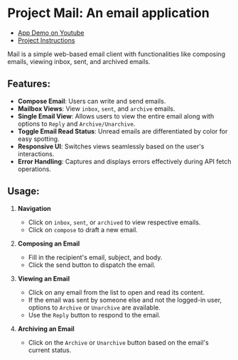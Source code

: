 # Project Mail: An email application

- [App Demo on Youtube](https://youtu.be/6VQjBqlFcQU)
- [Project Instructions](https://cs50.harvard.edu/web/2020/projects/3/mail/)


Mail is a simple web-based email client with functionalities like composing emails, viewing inbox, sent, and archived emails.

## Features:

- **Compose Email**: Users can write and send emails.
- **Mailbox Views**: View `inbox`, `sent`, and `archive` emails.
- **Single Email View**: Allows users to view the entire email along with options to `Reply` and `Archive/Unarchive`.
- **Toggle Email Read Status**: Unread emails are differentiated by color for easy spotting.
- **Responsive UI**: Switches views seamlessly based on the user's interactions.
- **Error Handling**: Captures and displays errors effectively during API fetch operations.

## Usage:

1. **Navigation**
    - Click on `inbox`, `sent`, or `archived` to view respective emails.
    - Click on `compose` to draft a new email.
   
2. **Composing an Email**
    - Fill in the recipient's email, subject, and body.
    - Click the send button to dispatch the email.
   
3. **Viewing an Email**
    - Click on any email from the list to open and read its content.
    - If the email was sent by someone else and not the logged-in user, options to `Archive` or `Unarchive` are available.
    - Use the `Reply` button to respond to the email.
   
4. **Archiving an Email**
    - Click on the `Archive` or `Unarchive` button based on the email's current status.
